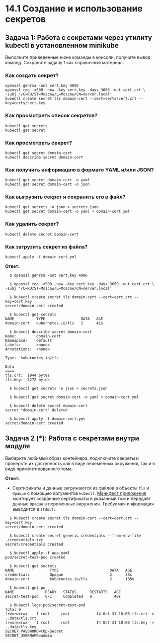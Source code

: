 # 14.1 Создание и использование секретов

## Задача 1: Работа с секретами через утилиту kubectl в установленном minikube

Выполните приведённые ниже команды в консоли, получите вывод команд. Сохраните задачу 1 как справочный материал.

### Как создать секрет?

```
openssl genrsa -out cert.key 4096
openssl req -x509 -new -key cert.key -days 3650 -out cert.crt \
-subj '/C=RU/ST=Moscow/L=Moscow/CN=server.local'
kubectl create secret tls domain-cert --cert=certs/cert.crt --key=certs/cert.key
```

### Как просмотреть список секретов?

```
kubectl get secrets
kubectl get secret
```

### Как просмотреть секрет?

```
kubectl get secret domain-cert
kubectl describe secret domain-cert
```

### Как получить информацию в формате YAML и/или JSON?

```
kubectl get secret domain-cert -o yaml
kubectl get secret domain-cert -o json
```

### Как выгрузить секрет и сохранить его в файл?

```
kubectl get secrets -o json > secrets.json
kubectl get secret domain-cert -o yaml > domain-cert.yml
```

### Как удалить секрет?

```
kubectl delete secret domain-cert
```

### Как загрузить секрет из файла?

```
kubectl apply -f domain-cert.yml
```

**Ответ:**

```
  $ openssl genrsa -out cert.key 4096

  $ openssl req -x509 -new -key cert.key -days 3650 -out cert.crt \
-subj '/C=RU/ST=Moscow/L=Moscow/CN=server.local'

  $ kubectl create secret tls domain-cert --cert=cert.crt --key=cert.key
secret/domain-cert created

  $ kubectl get secrets
NAME          TYPE                DATA   AGE
domain-cert   kubernetes.io/tls   2      41s

  $ kubectl describe secret domain-cert
Name:         domain-cert
Namespace:    default
Labels:       <none>
Annotations:  <none>

Type:  kubernetes.io/tls

Data
====
tls.crt:  1944 bytes
tls.key:  3272 bytes

  $ kubectl get secrets -o json > secrets.json

  $ kubectl get secret domain-cert -o yaml > domain-cert.yml
 
  $ kubectl delete secret domain-cert
secret "domain-cert" deleted

  $ kubectl apply -f domain-cert.yml
secret/domain-cert created
```

## Задача 2 (*): Работа с секретами внутри модуля

Выберите любимый образ контейнера, подключите секреты и проверьте их доступность как в виде переменных окружения, так и в виде примонтированного тома.

**Ответ:**

* Сертификаты и данные загружаются из файлов в объекты `tls` и `Opaque` с помощью аргументов `kubectl`. [Манифест приложения](./src/app.yaml) монтирует созданные сертификаты в указанный том и передаёт данные `Opaque` в переменные окружения. Требуемая информация выводится в `stdout`.

```
  $ kubectl create secret tls domain-cert --cert=cert.crt --key=cert.key
secret/domain-cert created

  $ kubectl create secret generic credentials --from-env-file ./credentials.txt
secret/credentials created

  $ kubectl apply -f app.yaml 
pod/secret-test-pod created

  $ kubectl get secrets 
NAME                TYPE                       DATA   AGE
credentials         Opaque                     2      38s
domain-cert         kubernetes.io/tls          2      105m

  $ kubectl get po
NAME              READY   STATUS      RESTARTS   AGE
secret-test-pod   0/1     Completed   0          40s

  $ kubectl logs pod/secret-test-pod 
total 0
lrwxrwxrwx    1 root     root            14 Oct 31 18:06 tls.crt -> ..data/tls.crt
lrwxrwxrwx    1 root     root            14 Oct 31 18:06 tls.key -> ..data/tls.key
SECRET_PASSWORD=t0p-Secret
SECRET_USERNAME=admin
```
